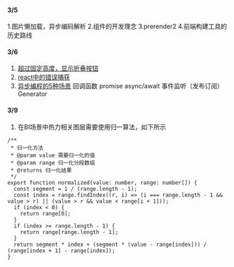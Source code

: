 #### 3/5
1.图片懒加载，异步编码解析
2.组件的开发理念
3.prerender2
4.前端构建工具的历史路线

#### 3/6
1. [超过固定高度，显示折叠按钮](https://mp.weixin.qq.com/s/ADW_WIAObf8KEP_XsBiioA)
2. [react中的错误捕获](https://mp.weixin.qq.com/s/CImncZgeRbULYAu7j9sVIQ)
3. [异步编程的5种场景](https://mp.weixin.qq.com/s/wPH0Fj0l1FhJi7TBHe71eQ)
   回调函数
   promise
   async/await
   事件监听（发布订阅）
   Generator

#### 3/9
1. 在BI场景中热力相关图层需要使用归一算法，如下所示
```
/**
 * 归一化方法
 * @param value 需要归一化的值
 * @param range 归一化分段数组
 * @returns 归一化结果
 */
export function normalized(value: number, range: number[]) {
  const segment = 1 / (range.length - 1);
  const index = range.findIndex((r, i) => (i === range.length - 1 && value > r) || (value > r && value < range[i + 1]));
  if (index < 0) {
    return range[0];
  }
  if (index >= range.length - 1) {
    return range[range.length - 1];
  }
  return segment * index + (segment * (value - range[index])) / (range[index + 1] - range[index]);
}

```